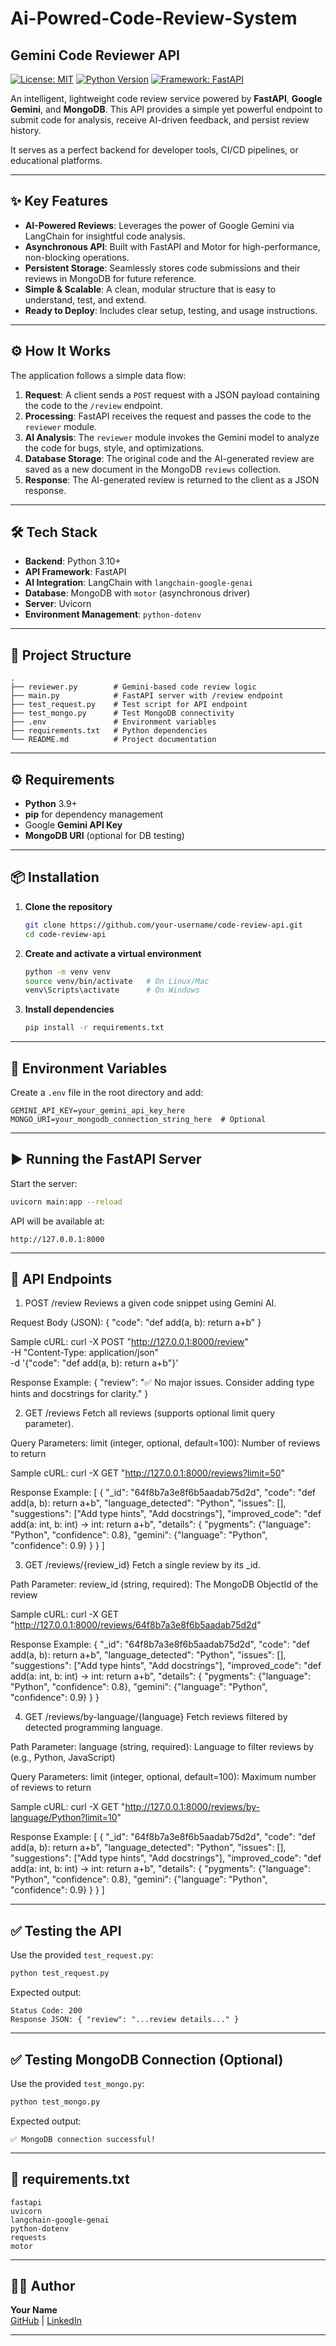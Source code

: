 # Ai-Powred-Code-Review-System
## Gemini Code Reviewer API

[![License: MIT](https://img.shields.io/badge/License-MIT-yellow.svg)](https://opensource.org/licenses/MIT)
[![Python Version](https://img.shields.io/badge/python-3.10+-blue.svg)](https://www.python.org/downloads/)
[![Framework: FastAPI](https://img.shields.io/badge/Framework-FastAPI-green.svg)](https://fastapi.tiangolo.com/)

An intelligent, lightweight code review service powered by **FastAPI**, **Google Gemini**, and **MongoDB**. This API provides a simple yet powerful endpoint to submit code for analysis, receive AI-driven feedback, and persist review history.

It serves as a perfect backend for developer tools, CI/CD pipelines, or educational platforms.

---

## ✨ Key Features

- **AI-Powered Reviews**: Leverages the power of Google Gemini via LangChain for insightful code analysis.
- **Asynchronous API**: Built with FastAPI and Motor for high-performance, non-blocking operations.
- **Persistent Storage**: Seamlessly stores code submissions and their reviews in MongoDB for future reference.
- **Simple & Scalable**: A clean, modular structure that is easy to understand, test, and extend.
- **Ready to Deploy**: Includes clear setup, testing, and usage instructions.

---

## ⚙️ How It Works

The application follows a simple data flow:

1. **Request**: A client sends a `POST` request with a JSON payload containing the code to the `/review` endpoint.
2. **Processing**: FastAPI receives the request and passes the code to the `reviewer` module.
3. **AI Analysis**: The `reviewer` module invokes the Gemini model to analyze the code for bugs, style, and optimizations.
4. **Database Storage**: The original code and the AI-generated review are saved as a new document in the MongoDB `reviews` collection.
5. **Response**: The AI-generated review is returned to the client as a JSON response.

---

## 🛠️ Tech Stack

- **Backend**: Python 3.10+
- **API Framework**: FastAPI
- **AI Integration**: LangChain with `langchain-google-genai`
- **Database**: MongoDB with `motor` (asynchronous driver)
- **Server**: Uvicorn
- **Environment Management**: `python-dotenv`

---

## 📂 Project Structure

```
.
├── reviewer.py        # Gemini-based code review logic
├── main.py            # FastAPI server with /review endpoint
├── test_request.py    # Test script for API endpoint
├── test_mongo.py      # Test MongoDB connectivity
├── .env               # Environment variables
├── requirements.txt   # Python dependencies
└── README.md          # Project documentation
```

---

## ⚙️ Requirements

- **Python** 3.9+
- **pip** for dependency management
- Google **Gemini API Key**
- **MongoDB URI** (optional for DB testing)

---

## 📦 Installation

1. **Clone the repository**
   ```bash
   git clone https://github.com/your-username/code-review-api.git
   cd code-review-api
   ```

2. **Create and activate a virtual environment**
   ```bash
   python -m venv venv
   source venv/bin/activate   # On Linux/Mac
   venv\Scripts\activate      # On Windows
   ```

3. **Install dependencies**
   ```bash
   pip install -r requirements.txt
   ```

---

## 🔑 Environment Variables

Create a `.env` file in the root directory and add:

```
GEMINI_API_KEY=your_gemini_api_key_here
MONGO_URI=your_mongodb_connection_string_here  # Optional
```

---

## ▶️ Running the FastAPI Server

Start the server:

```bash
uvicorn main:app --reload
```

API will be available at:

```
http://127.0.0.1:8000
```

---

## 📌 API Endpoints

1. POST /review
Reviews a given code snippet using Gemini AI.

Request Body (JSON):
{
  "code": "def add(a, b): return a+b"
}

Sample cURL:
curl -X POST "http://127.0.0.1:8000/review" \
-H "Content-Type: application/json" \
-d '{"code": "def add(a, b): return a+b"}'

Response Example:
{
  "review": "✅ No major issues. Consider adding type hints and docstrings for clarity."
}

2. GET /reviews
Fetch all reviews (supports optional limit query parameter).

Query Parameters:
limit (integer, optional, default=100): Number of reviews to return

Sample cURL:
curl -X GET "http://127.0.0.1:8000/reviews?limit=50"

Response Example:
[
  {
    "_id": "64f8b7a3e8f6b5aadab75d2d",
    "code": "def add(a, b): return a+b",
    "language_detected": "Python",
    "issues": [],
    "suggestions": ["Add type hints", "Add docstrings"],
    "improved_code": "def add(a: int, b: int) -> int: return a+b",
    "details": {
      "pygments": {"language": "Python", "confidence": 0.8},
      "gemini": {"language": "Python", "confidence": 0.9}
    }
  }
]

3. GET /reviews/{review_id}
Fetch a single review by its _id.

Path Parameter:
review_id (string, required): The MongoDB ObjectId of the review

Sample cURL:
curl -X GET "http://127.0.0.1:8000/reviews/64f8b7a3e8f6b5aadab75d2d"

Response Example:
{
  "_id": "64f8b7a3e8f6b5aadab75d2d",
  "code": "def add(a, b): return a+b",
  "language_detected": "Python",
  "issues": [],
  "suggestions": ["Add type hints", "Add docstrings"],
  "improved_code": "def add(a: int, b: int) -> int: return a+b",
  "details": {
    "pygments": {"language": "Python", "confidence": 0.8},
    "gemini": {"language": "Python", "confidence": 0.9}
  }
}

4. GET /reviews/by-language/{language}
Fetch reviews filtered by detected programming language.

Path Parameter:
language (string, required): Language to filter reviews by (e.g., Python, JavaScript)

Query Parameters:
limit (integer, optional, default=100): Maximum number of reviews to return

Sample cURL:
curl -X GET "http://127.0.0.1:8000/reviews/by-language/Python?limit=10"

Response Example:
[
  {
    "_id": "64f8b7a3e8f6b5aadab75d2d",
    "code": "def add(a, b): return a+b",
    "language_detected": "Python",
    "issues": [],
    "suggestions": ["Add type hints", "Add docstrings"],
    "improved_code": "def add(a: int, b: int) -> int: return a+b",
    "details": {
      "pygments": {"language": "Python", "confidence": 0.8},
      "gemini": {"language": "Python", "confidence": 0.9}
    }
  }
]


---

## ✅ Testing the API

Use the provided `test_request.py`:

```bash
python test_request.py
```

Expected output:
```
Status Code: 200
Response JSON: { "review": "...review details..." }
```

---

## ✅ Testing MongoDB Connection (Optional)

Use the provided `test_mongo.py`:

```bash
python test_mongo.py
```

Expected output:
```
✅ MongoDB connection successful!
```

---

## 📜 requirements.txt

```
fastapi
uvicorn
langchain-google-genai
python-dotenv
requests
motor
```

---

## 👨‍💻 Author

**Your Name**  
[GitHub](https://github.com/your-username) | [LinkedIn](https://linkedin.com/in/your-profile)

---
